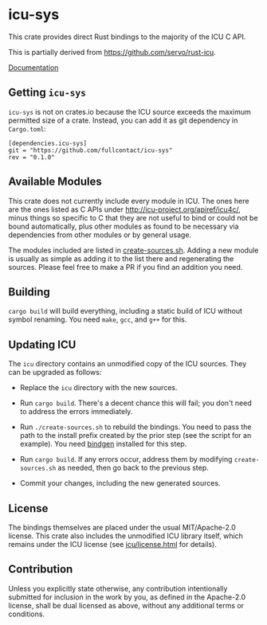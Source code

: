 # icu-sys

This crate provides direct Rust bindings to the majority of the ICU C API.

This is partially derived from https://github.com/servo/rust-icu.

[Documentation](https://api.fullcontact.com/v3/docs/rustdoc/icu_sys/index.html)

## Getting `icu-sys`

`icu-sys` is not on crates.io because the ICU source exceeds the maximum
permitted size of a crate. Instead, you can add it as git dependency in
`Cargo.toml`:

```
[dependencies.icu-sys]
git = "https://github.com/fullcontact/icu-sys"
rev = "0.1.0"
```

## Available Modules

This crate does not currently include every module in ICU. The ones here are
the ones listed as C APIs under http://icu-project.org/apiref/icu4c/, minus
things so specific to C that they are not useful to bind or could not be bound
automatically, plus other modules as found to be necessary via dependencies
from other modules or by general usage.

The modules included are listed in [create-sources.sh](create-sources.sh).
Adding a new module is usually as simple as adding it to the list there and
regenerating the sources. Please feel free to make a PR if you find an addition
you need.

## Building

`cargo build` will build everything, including a static build of ICU without
symbol renaming. You need `make`, `gcc`, and `g++` for this.

## Updating ICU

The `icu` directory contains an unmodified copy of the ICU sources. They can be
upgraded as follows:

- Replace the `icu` directory with the new sources.

- Run `cargo build`. There's a decent chance this will fail; you don't need to
  address the errors immediately.

- Run `./create-sources.sh` to rebuild the bindings. You need to pass the path
  to the install prefix created by the prior step (see the script for an
  example). You need [bindgen](https://crates.io/crates/bindgen) installed for
  this step.

- Run `cargo build`. If any errors occur, address them by modifying
  `create-sources.sh` as needed, then go back to the previous step.

- Commit your changes, including the new generated sources.

## License

The bindings themselves are placed under the usual MIT/Apache-2.0 license. This
crate also includes the unmodified ICU library itself, which remains under the
ICU license (see [icu/license.html](icu/license.html) for details).

## Contribution

Unless you explicitly state otherwise, any contribution intentionally submitted
for inclusion in the work by you, as defined in the Apache-2.0 license, shall
be dual licensed as above, without any additional terms or conditions.
